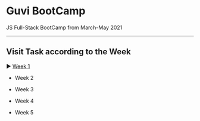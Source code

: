# Guvi BootCamp
JS Full-Stack BootCamp from March-May 2021

---

## Visit Task according to the Week

  ▶ [Week 1](Tasks/Week1)

  - Week 2

  - Week 3

  - Week 4

  - Week 5
